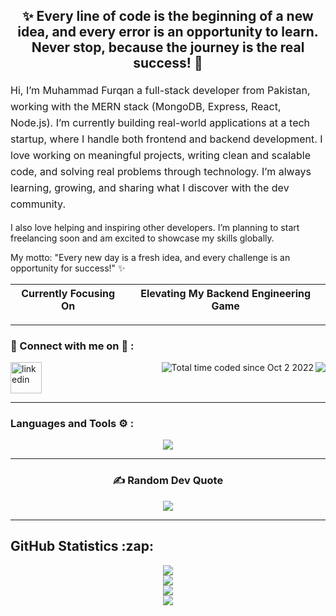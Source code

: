 <h2 align="center">✨ Every line of code is the beginning of a new idea, and every error is an opportunity to learn. <br> Never stop, because the journey is the real success! 🚀</h2>

<p style="margin-top: 6px; line-height:26px; font-size:16px;">
Hi, I’m Muhammad Furqan a full-stack developer from Pakistan, working with the MERN stack (MongoDB, Express, React, Node.js). I’m currently building real-world applications at a tech startup, where I handle both frontend and backend development. I love working on meaningful projects, writing clean and scalable code, and solving real problems through technology. I’m always learning, growing, and sharing what I discover with the dev community.

I also love helping and inspiring other developers. I’m planning to start freelancing soon and am excited to showcase my skills globally.

My motto: "Every new day is a fresh idea, and every challenge is an opportunity for success!" ✨</p>

| Currently Focusing On | Elevating My Backend Engineering Game |
| ------------------ | -------------------- |

<!-- <p align="center">
    <a href="https://furqan-my-portfolio.netlify.app" align="center" target="_blank"
        style="font-size:2rem; letter-spacing:0.3rem; font-weight:800; text-align:center; border:2px solid">MY PERSONAL
        PORTFOLIO WEBSITE</a>
</p>  -->

<hr>
<h3 align="left">📧 Connect with me on 🔗 :</h3>

<p align="left">
    <a href="https://www.linkedin.com/in/hafiz-muhammad-furqan" target="blank"><img align="center"
            src="https://skillicons.dev/icons?i=linkedin" height="50" width="50" alt="linkedin" />
    </a>
    <img src="https://komarev.com/ghpvc/?username=Hafiz-Muhammad-Furqan&label=Profile%20views&color=11eb11&style=for-the-badge"
    <a align="right" href="https://wakatime.com/Hafiz-Muhammad-Furqan"><img align="right" src="https://wakatime.com/badge/user/2b9bc0da-3bf8-4082-b333-bc011089fbbb.svg?style=for-the-badge" alt="Total time coded since Oct 2 2022" /></a>
</p>
<hr>

<h3 align="left">Languages and Tools ⚙️ : </h3>

<p align='center'>
 <img src="https://skillicons.dev/icons?i=html,css,bootstrap,tailwind,js,react,redux,materialui,firebase,vscode,git,github,nodejs,express,mongodb,postman,npm" />
</p>

<hr>

<div align='center'>
    <h3> ✍️ Random Dev Quote </h3>
    <img src='https://quotes-github-readme.vercel.app/api?type=horizontal&theme=algolia' />
</div>

<hr>

<h2>GitHub Statistics :zap:</h2>
<p align="center" style="display: flex; flex-direction: column; align-items: center; justify-content: center; width: 100%;">
    <img src="https://github-readme-stats.vercel.app/api/top-langs?username=Hafiz-Muhammad-Furqan&show_icons=true&locale=en&layout=compact&count_private=true&theme=outrun" />
    <img src="https://github-readme-stats.vercel.app/api?username=Hafiz-Muhammad-Furqan&show_icons=true&locale=en&count_private=true&theme=outrun" />
    <img src="https://github-readme-streak-stats.herokuapp.com/?user=Hafiz-Muhammad-Furqan&theme=outrun" />
    <img src="https://github-profile-trophy.vercel.app/?username=Hafiz-Muhammad-Furqan&theme=algolia&no-frame=true&column=-1" />
</p>
